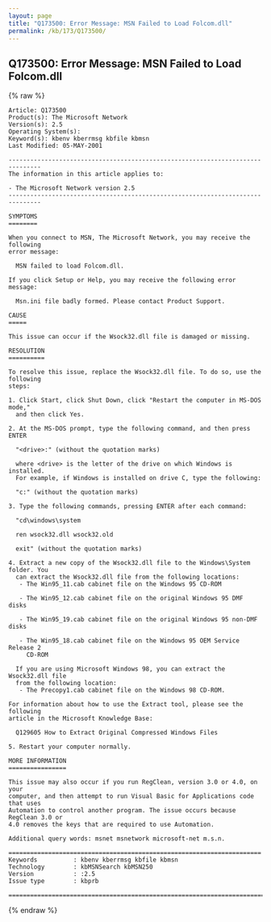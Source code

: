 ```yaml
---
layout: page
title: "Q173500: Error Message: MSN Failed to Load Folcom.dll"
permalink: /kb/173/Q173500/
---
```


## Q173500: Error Message: MSN Failed to Load Folcom.dll

{% raw %}

	Article: Q173500
	Product(s): The Microsoft Network
	Version(s): 2.5
	Operating System(s): 
	Keyword(s): kbenv kberrmsg kbfile kbmsn
	Last Modified: 05-MAY-2001
	
	-------------------------------------------------------------------------------
	The information in this article applies to:
	
	- The Microsoft Network version 2.5 
	-------------------------------------------------------------------------------
	
	SYMPTOMS
	========
	
	When you connect to MSN, The Microsoft Network, you may receive the following
	error message:
	
	  MSN failed to load Folcom.dll.
	
	If you click Setup or Help, you may receive the following error message:
	
	  Msn.ini file badly formed. Please contact Product Support.
	
	CAUSE
	=====
	
	This issue can occur if the Wsock32.dll file is damaged or missing.
	
	RESOLUTION
	==========
	
	To resolve this issue, replace the Wsock32.dll file. To do so, use the following
	steps:
	
	1. Click Start, click Shut Down, click "Restart the computer in MS-DOS mode,"
	  and then click Yes.
	
	2. At the MS-DOS prompt, type the following command, and then press ENTER
	
	  "<drive>:" (without the quotation marks)
	
	  where <drive> is the letter of the drive on which Windows is installed.
	  For example, if Windows is installed on drive C, type the following:
	
	  "c:" (without the quotation marks)
	
	3. Type the following commands, pressing ENTER after each command:
	
	  "cd\windows\system
	
	  ren wsock32.dll wsock32.old
	
	  exit" (without the quotation marks)
	
	4. Extract a new copy of the Wsock32.dll file to the Windows\System folder. You
	  can extract the Wsock32.dll file from the following locations:
	   - The Win95_11.cab cabinet file on the Windows 95 CD-ROM
	
	   - The Win95_12.cab cabinet file on the original Windows 95 DMF disks
	
	   - The Win95_19.cab cabinet file on the original Windows 95 non-DMF disks
	
	   - The Win95_18.cab cabinet file on the Windows 95 OEM Service Release 2
	     CD-ROM
	
	  If you are using Microsoft Windows 98, you can extract the Wsock32.dll file
	  from the following location:
	   - The Precopy1.cab cabinet file on the Windows 98 CD-ROM.
	
	For information about how to use the Extract tool, please see the following
	article in the Microsoft Knowledge Base:
	
	  Q129605 How to Extract Original Compressed Windows Files
	
	5. Restart your computer normally.
	
	MORE INFORMATION
	================
	
	This issue may also occur if you run RegClean, version 3.0 or 4.0, on your
	computer, and then attempt to run Visual Basic for Applications code that uses
	Automation to control another program. The issue occurs because RegClean 3.0 or
	4.0 removes the keys that are required to use Automation.
	
	Additional query words: msnet msnetwork microsoft-net m.s.n.
	
	======================================================================
	Keywords          : kbenv kberrmsg kbfile kbmsn 
	Technology        : kbMSNSearch kbMSN250
	Version           : :2.5
	Issue type        : kbprb
	
	=============================================================================
	

{% endraw %}
